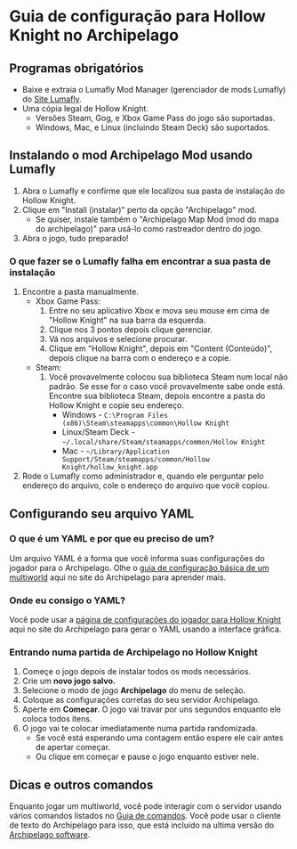 # Guia de configuração para Hollow Knight no Archipelago

## Programas obrigatórios
* Baixe e extraia o Lumafly Mod Manager (gerenciador de mods Lumafly) do [Site Lumafly](https://themulhima.github.io/Lumafly/).
* Uma cópia legal de Hollow Knight.
    * Versões Steam, Gog, e Xbox Game Pass do jogo são suportadas.
    * Windows, Mac, e Linux (incluindo Steam Deck) são suportados.

## Instalando o mod Archipelago Mod usando Lumafly
1. Abra o Lumafly e confirme que ele localizou sua pasta de instalação do Hollow Knight.
2. Clique em "Install (instalar)" perto da opção "Archipelago" mod.
    * Se quiser, instale também o "Archipelago Map Mod (mod do mapa do archipelago)" para usá-lo como rastreador dentro do jogo.
3. Abra o jogo, tudo preparado!

### O que fazer se o Lumafly falha em encontrar a sua pasta de instalação
1. Encontre a pasta manualmente.
    * Xbox Game Pass:
        1. Entre no seu aplicativo Xbox e mova seu mouse em cima de "Hollow Knight" na sua barra da esquerda. 
        2. Clique nos 3 pontos depois clique gerenciar.
        3. Vá nos arquivos e selecione procurar. 
        4. Clique em "Hollow Knight", depois em "Content (Conteúdo)", depois clique na barra com o endereço e a copie.
    * Steam:
        1. Você provavelmente colocou sua biblioteca Steam num local não padrão. Se esse for o caso você provavelmente sabe onde está.
           Encontre sua biblioteca Steam, depois encontre a pasta do Hollow Knight e copie seu endereço.
            * Windows - `C:\Program Files (x86)\Steam\steamapps\common\Hollow Knight`
            * Linux/Steam Deck - `~/.local/share/Steam/steamapps/common/Hollow Knight`
            * Mac - `~/Library/Application Support/Steam/steamapps/common/Hollow Knight/hollow_knight.app`
2. Rode o Lumafly como administrador e, quando ele perguntar pelo endereço do arquivo, cole o endereço do arquivo que você copiou.

## Configurando seu arquivo YAML
### O que é um YAML e por que eu preciso de um?
Um arquivo YAML é a forma que você informa suas configurações do jogador para o Archipelago.
Olhe o [guia de configuração básica de um multiworld](/tutorial/Archipelago/setup/en) aqui no site do Archipelago para aprender mais.

### Onde eu consigo o YAML?
Você pode usar a [página de configurações do jogador para Hollow Knight](/games/Hollow%20Knight/player-options) aqui no site do Archipelago 
para gerar o YAML usando a interface gráfica.

### Entrando numa partida de Archipelago no Hollow Knight
1. Começe o jogo depois de instalar todos os mods necessários.
2. Crie um **novo jogo salvo.**
3. Selecione o modo de jogo **Archipelago** do menu de seleção.
4. Coloque as configurações corretas do seu servidor Archipelago.
5. Aperte em **Começar**. O jogo vai travar por uns segundos enquanto ele coloca todos itens.
6. O jogo vai te colocar imediatamente numa partida randomizada. 
    * Se você está esperando uma contagem então espere ele cair antes de apertar começar.
    * Ou clique em começar e pause o jogo enquanto estiver nele.

## Dicas e outros comandos
Enquanto jogar um multiworld, você pode interagir com o servidor usando vários comandos listados no
[Guia de comandos](/tutorial/MultiworldGG/commands/en). Você pode usar o cliente de texto do Archipelago para isso,
que está incluido na ultima versão do [Archipelago software](https://github.com/MultiworldGG/MultiworldGG/releases/latest).
